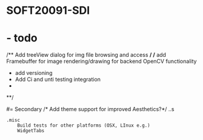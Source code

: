 # SOFT20091-SDI


# - todo 
 /** Add treeView dialog for img file browsing and access **/
 /** add Framebuffer for image rendering/drawing for backend OpenCV functionality
 * add versioning
 * Add Ci and unti testing integration
 * 
 **/
 
 #= Secondary
	/* Add theme support for improved Aesthetics?*/
	..s
	
	.misc
		Build tests for other platforms (OSX, LInux e.g.)
		WidgetTabs 